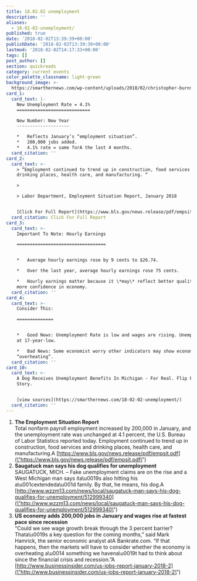 ```yaml
---
title: 18.02.02 unemployment
description: ''
aliases:
  - 18-02-02-unemployment/
published: true
date: '2018-02-02T13:39:39+00:00'
publishDate: '2018-02-02T13:39:39+00:00'
lastmod: '2018-02-02T14:17:33+00:00'
tags: []
post_author: []
section: quickreads
category: current events
color_palette_classname: light-green
background_image: >-
  https://smarthernews.com/wp-content/uploads/2018/02/christopher-burns-368617-360x360.jpg
card_1:
  card_text: |-
    New Unemployment Rate = 4.1%
    ============================

    New Number: New Year
    --------------------

    *   Reflects January’s “employment situation”.
    *   200,000 jobs added.
    *   4.1% rate = same forA the last 4 months.
  card_citation: ''
card_2:
  card_text: >-
    > “Employment continued to trend up in construction, food services and
    drinking places, health care, and manufacturing. “

    > 

    > Labor Department, Employment Situation Report, January 2018


    [Click For Full Report](https://www.bls.gov/news.release/pdf/empsit.pdf)
  card_citation: Click For Full Report
card_3:
  card_text: >-
    Important To Note: Hourly Earnings

    ==================================


    *   Average hourly earnings rose by 9 cents to $26.74.

    *   Over the last year, average hourly earnings rose 75 cents.

    *   Hourly earnings matter because it \*may\* reflect better quality jobs;
    more confidence in economy.
  card_citation: ''
card_4:
  card_text: >-
    Consider This:

    ==============


    *   Good News: Unemployment Rate is low and wages are rising. Unemployment
    at 17-year-low.

    *   Bad News: Some economist worry other indicators may show economy
    “overheating”.
  card_citation: ''
card_10:
  card_text: >-
    A Dog Receives Unemployment Benefits In Michigan - For Real. Flip For the
    Story.


    [view sources](https://smarthernews.com/18-02-02-unemployment/)
  card_citation: ''
---
```

1.  **The Employment Situation Report**  
    Total nonfarm payroll employment increased by 200,000 in January, and the unemployment rate was unchanged at 4.1 percent, the U.S. Bureau of Labor Statistics reported today. Employment continued to trend up in construction, food services and drinking places, health care, and manufacturing.A [https://www.bls.gov/news.release/pdf/empsit.pdf](\"https://www.bls.gov/news.release/pdf/empsit.pdf\")
2.  **Saugatuck man says his dog qualifies for unemployment**  
    SAUGATUCK, MICH. – Fake unemployment claims are on the rise and a West Michigan man says ita\\u0019s also hitting his a\\u001cextendeda\\u001d family. By that, he means, his dog.A [http://www.wzzm13.com/news/local/saugatuck-man-says-his-dog-qualifies-for-unemployment/512999340](\"http://www.wzzm13.com/news/local/saugatuck-man-says-his-dog-qualifies-for-unemployment/512999340\")
3.  **US economy adds 200,000 jobs in January and wages rise at fastest pace since recession**  
    “Could we see wage growth break through the 3 percent barrier? Thata\\u0019s a key question for the coming months,” said Mark Hamrick, the senior economic analyst atA Bankrate.com. “If that happens, then the markets will have to consider whether the economy is overheating a\\u0014 something we havena\\u0019t had to think about since the financial crisis and recession.”A [http://www.businessinsider.com/us-jobs-report-january-2018-2](\"http://www.businessinsider.com/us-jobs-report-january-2018-2\")